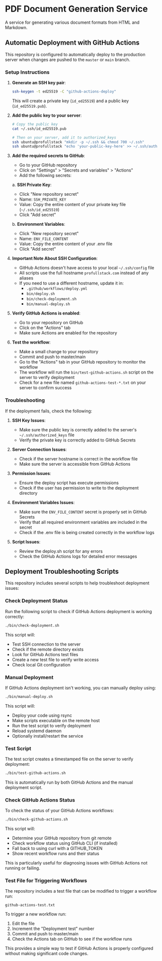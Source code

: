 # PDF Document Generation Service

A service for generating various document formats from HTML and Markdown.

## Automatic Deployment with GitHub Actions

This repository is configured to automatically deploy to the production server when changes are pushed to the `master` or `main` branch.

### Setup Instructions

1. **Generate an SSH key pair**:
   ```bash
   ssh-keygen -t ed25519 -C "github-actions-deploy"
   ```
   This will create a private key (`id_ed25519`) and a public key (`id_ed25519.pub`).

2. **Add the public key to your server**:
   ```bash
   # Copy the public key
   cat ~/.ssh/id_ed25519.pub
   
   # Then on your server, add it to authorized_keys
   ssh ubuntu@profullstack "mkdir -p ~/.ssh && chmod 700 ~/.ssh"
   ssh ubuntu@profullstack "echo 'your-public-key-here' >> ~/.ssh/authorized_keys && chmod 600 ~/.ssh/authorized_keys"
   ```

3. **Add the required secrets to GitHub**:
   - Go to your GitHub repository
   - Click on "Settings" > "Secrets and variables" > "Actions"
   - Add the following secrets:
   
   a. **SSH Private Key**:
   - Click "New repository secret"
   - Name: `SSH_PRIVATE_KEY`
   - Value: Copy the entire content of your private key file (`~/.ssh/id_ed25519`)
   - Click "Add secret"
   
   b. **Environment Variables**:
   - Click "New repository secret"
   - Name: `ENV_FILE_CONTENT`
   - Value: Copy the entire content of your .env file
   - Click "Add secret"

4. **Important Note About SSH Configuration**:
   - GitHub Actions doesn't have access to your local `~/.ssh/config` file
   - All scripts use the full hostname `profullstack.com` instead of any aliases
   - If you need to use a different hostname, update it in:
     - `.github/workflows/deploy.yml`
     - `bin/deploy.sh`
     - `bin/check-deployment.sh`
     - `bin/manual-deploy.sh`

4. **Verify GitHub Actions is enabled**:
   - Go to your repository on GitHub
   - Click on the "Actions" tab
   - Make sure Actions are enabled for the repository

5. **Test the workflow**:
   - Make a small change to your repository
   - Commit and push to master/main
   - Go to the "Actions" tab in your GitHub repository to monitor the workflow
   - The workflow will run the `bin/test-github-actions.sh` script on the server to verify deployment
   - Check for a new file named `github-actions-test-*.txt` on your server to confirm success

### Troubleshooting

If the deployment fails, check the following:

1. **SSH Key Issues**:
   - Make sure the public key is correctly added to the server's `~/.ssh/authorized_keys` file
   - Verify the private key is correctly added to GitHub Secrets

2. **Server Connection Issues**:
   - Check if the server hostname is correct in the workflow file
   - Make sure the server is accessible from GitHub Actions

3. **Permission Issues**:
   - Ensure the deploy script has execute permissions
   - Check if the user has permission to write to the deployment directory

4. **Environment Variables Issues**:
   - Make sure the `ENV_FILE_CONTENT` secret is properly set in GitHub Secrets
   - Verify that all required environment variables are included in the secret
   - Check if the .env file is being created correctly in the workflow logs

5. **Script Issues**:
   - Review the deploy.sh script for any errors
   - Check the GitHub Actions logs for detailed error messages

## Deployment Troubleshooting Scripts

This repository includes several scripts to help troubleshoot deployment issues:

### Check Deployment Status

Run the following script to check if GitHub Actions deployment is working correctly:

```bash
./bin/check-deployment.sh
```

This script will:
- Test SSH connection to the server
- Check if the remote directory exists
- Look for GitHub Actions test files
- Create a new test file to verify write access
- Check local Git configuration

### Manual Deployment

If GitHub Actions deployment isn't working, you can manually deploy using:

```bash
./bin/manual-deploy.sh
```

This script will:
- Deploy your code using rsync
- Make scripts executable on the remote host
- Run the test script to verify deployment
- Reload systemd daemon
- Optionally install/restart the service

### Test Script

The test script creates a timestamped file on the server to verify deployment:

```bash
./bin/test-github-actions.sh
```

This is automatically run by both GitHub Actions and the manual deployment script.

### Check GitHub Actions Status

To check the status of your GitHub Actions workflows:

```bash
./bin/check-github-actions.sh
```

This script will:
- Determine your GitHub repository from git remote
- Check workflow status using GitHub CLI (if installed)
- Fall back to using curl with a GITHUB_TOKEN
- Show recent workflow runs and their status

This is particularly useful for diagnosing issues with GitHub Actions not running or failing.

### Test File for Triggering Workflows

The repository includes a test file that can be modified to trigger a workflow run:

```
github-actions-test.txt
```

To trigger a new workflow run:
1. Edit the file
2. Increment the "Deployment test" number
3. Commit and push to master/main
4. Check the Actions tab on GitHub to see if the workflow runs

This provides a simple way to test if GitHub Actions is properly configured without making significant code changes.